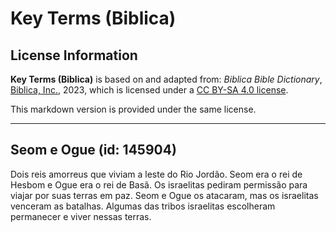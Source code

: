 # Key Terms (Biblica)

## License Information

**Key Terms (Biblica)** is based on and adapted from: _Biblica Bible Dictionary_, [Biblica, Inc.](https://www.biblica.com/), 2023, which is licensed under a [CC BY-SA 4.0 license](https://creativecommons.org/licenses/by-sa/4.0/legalcode.en).

This markdown version is provided under the same license.



--------------------------------

## Seom e Ogue (id: 145904)

Dois reis amorreus que viviam a leste do Rio Jordão. Seom era o rei de Hesbom e Ogue era o rei de Basã. Os israelitas pediram permissão para viajar por suas terras em paz. Seom e Ogue os atacaram, mas os israelitas venceram as batalhas. Algumas das tribos israelitas escolheram permanecer e viver nessas terras.


